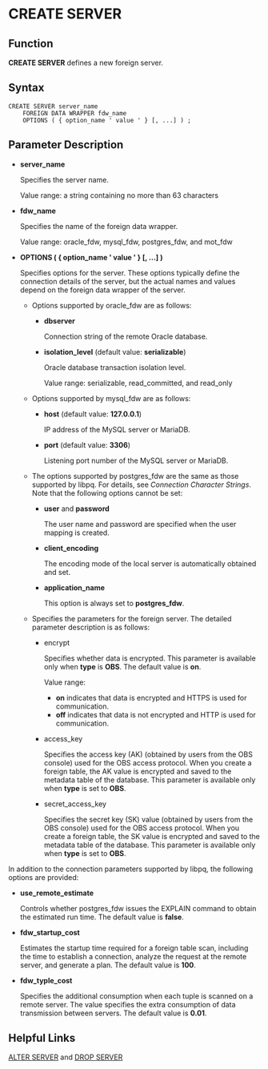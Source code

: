 # CREATE SERVER<a name="EN-US_TOPIC_0289899991"></a>

## Function<a name="en-us_topic_0283137586_section1087614114391"></a>

**CREATE SERVER**  defines a new foreign server.

## Syntax<a name="en-us_topic_0283137586_section14553175913395"></a>

```
CREATE SERVER server_name
    FOREIGN DATA WRAPPER fdw_name
    OPTIONS ( { option_name ' value ' } [, ...] ) ;
```

## Parameter Description<a name="en-us_topic_0283137586_section183121377402"></a>

-   **server\_name**

    Specifies the server name.

    Value range: a string containing no more than 63 characters

-   **fdw\_name**

    Specifies the name of the foreign data wrapper.

    Value range: oracle\_fdw, mysql\_fdw, postgres\_fdw, and mot\_fdw

-   **OPTIONS \(  \{ option\_name ' value '  \}  \[, ...\] \)**

    Specifies options for the server. These options typically define the connection details of the server, but the actual names and values depend on the foreign data wrapper of the server.

    -   Options supported by oracle\_fdw are as follows:
        -   **dbserver**

            Connection string of the remote Oracle database.

        -   **isolation\_level**  \(default value:  **serializable**\)

            Oracle database transaction isolation level.

            Value range: serializable, read\_committed, and read\_only


    -   Options supported by mysql\_fdw are as follows:
        -   **host**  \(default value:  **127.0.0.1**\)
    
            IP address of the MySQL server or MariaDB.
    
        -   **port**  \(default value:  **3306**\)
    
            Listening port number of the MySQL server or MariaDB.


    -   The options supported by postgres\_fdw are the same as those supported by libpq. For details, see  _Connection Character Strings_. Note that the following options cannot be set:
        -   **user**  and  **password**
    
            The user name and password are specified when the user mapping is created.
    
        -   **client\_encoding**
    
            The encoding mode of the local server is automatically obtained and set.
    
        -   **application\_name**
    
            This option is always set to  **postgres\_fdw**.


    -   Specifies the parameters for the foreign server. The detailed parameter description is as follows:
        -   encrypt
    
            Specifies whether data is encrypted. This parameter is available only when  **type**  is  **OBS**. The default value is  **on**.
    
            Value range:
    
            -   **on**  indicates that data is encrypted and HTTPS is used for communication.
            -   **off**  indicates that data is not encrypted and HTTP is used for communication.
    
        -   access\_key
    
            Specifies the access key \(AK\) \(obtained by users from the OBS console\) used for the OBS access protocol. When you create a foreign table, the AK value is encrypted and saved to the metadata table of the database. This parameter is available only when  **type**  is set to  **OBS**.
    
        -   secret\_access\_key
    
            Specifies the secret key \(SK\) value \(obtained by users from the OBS console\) used for the OBS access protocol. When you create a foreign table, the SK value is encrypted and saved to the metadata table of the database. This parameter is available only when  **type**  is set to  **OBS**.




In addition to the connection parameters supported by libpq, the following options are provided:

-   **use\_remote\_estimate**

    Controls whether postgres\_fdw issues the EXPLAIN command to obtain the estimated run time. The default value is  **false**.

-   **fdw\_startup\_cost**

    Estimates the startup time required for a foreign table scan, including the time to establish a connection, analyze the request at the remote server, and generate a plan. The default value is  **100**.

-   **fdw\_typle\_cost**

    Specifies the additional consumption when each tuple is scanned on a remote server. The value specifies the extra consumption of data transmission between servers. The default value is  **0.01**.


## Helpful Links<a name="en-us_topic_0283137586_section3901738174011"></a>

[ALTER SERVER](alter-server.md)  and  [DROP SERVER](drop-server.md)

